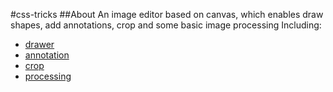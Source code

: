 #css-tricks
##About
An image editor based on canvas, which enables draw shapes, add annotations, crop and some basic image processing
Including:
* [drawer](https://github.com/KristenXu/css-tricks/blob/master)
* [annotation](https://github.com/KristenXu/css-tricks/blob/master)
* [crop](https://github.com/KristenXu/css-tricks/blob/master)
* [processing](https://github.com/KristenXu/css-tricks/blob/master)